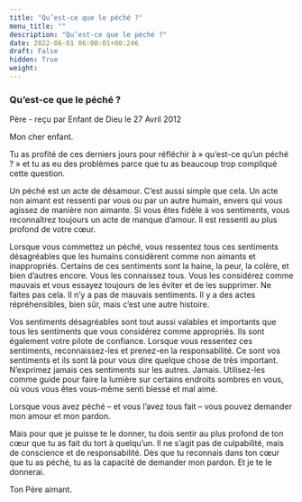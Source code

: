```yaml
---
title: "Qu’est-ce que le péché ?"
menu_title: ""
description: "Qu’est-ce que le péché ?"
date: 2022-06-01 06:00:01+00:246
draft: False
hidden: True
weight:
---
```

### Qu’est-ce que le péché ?

Père - reçu par Enfant de Dieu le 27 Avril 2012



Mon cher enfant.

Tu as profité de ces derniers jours pour réfléchir à  » qu’est-ce qu’un péché ?  » et tu as eu des problèmes parce que tu as beaucoup trop compliqué cette question.

Un péché est un acte de désamour. C’est aussi simple que cela. Un acte non aimant est ressenti par vous ou par un autre humain, envers qui vous agissez de manière non aimante. Si vous êtes fidèle à vos sentiments, vous reconnaîtrez toujours un acte de manque d’amour. Il est ressenti au plus profond de votre cœur.

Lorsque vous commettez un péché, vous ressentez tous ces sentiments désagréables que les humains considèrent comme non aimants et inappropriés. Certains de ces sentiments sont la haine, la peur, la colère, et bien d’autres encore. Vous les connaissez tous. Vous les considérez comme mauvais et vous essayez toujours de les éviter et de les supprimer. Ne faites pas cela. Il n’y a pas de mauvais sentiments. Il y a des actes répréhensibles, bien sûr, mais c’est une autre histoire.

Vos sentiments désagréables sont tout aussi valables et importants que tous les sentiments que vous considérez comme appropriés. Ils sont également votre pilote de confiance. Lorsque vous ressentez ces sentiments, reconnaissez-les et prenez-en la responsabilité. Ce sont vos sentiments et ils sont là pour vous dire quelque chose de très important. N’exprimez jamais ces sentiments sur les autres. Jamais. Utilisez-les comme guide pour faire la lumière sur certains endroits sombres en vous, où vous vous êtes vous-même senti blessé et mal aimé.

Lorsque vous avez péché – et vous l’avez tous fait – vous pouvez demander mon amour et mon pardon.

Mais pour que je puisse te le donner, tu dois sentir au plus profond de ton cœur que tu as fait du tort à quelqu’un. Il ne s’agit pas de culpabilité, mais de conscience et de responsabilité. Dès que tu reconnais dans ton cœur que tu as péché, tu as la capacité de demander mon pardon. Et je te le donnerai.

Ton Père aimant.

